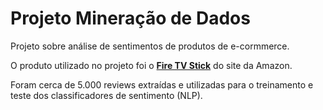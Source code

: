 # Projeto Mineração de Dados

Projeto sobre análise de sentimentos de produtos de e-cormmerce.

O produto utilizado no projeto foi o [**Fire TV Stick**](https://www.amazon.com.br/Fire-TV-Stick-Streaming/dp/B08C1K6LB2/ref=cm_cr_arp_d_product_top?ie=UTF8) do site da Amazon.

Foram cerca de 5.000 reviews extraídas e utilizadas para o treinamento e teste dos classificadores de sentimento (NLP).

